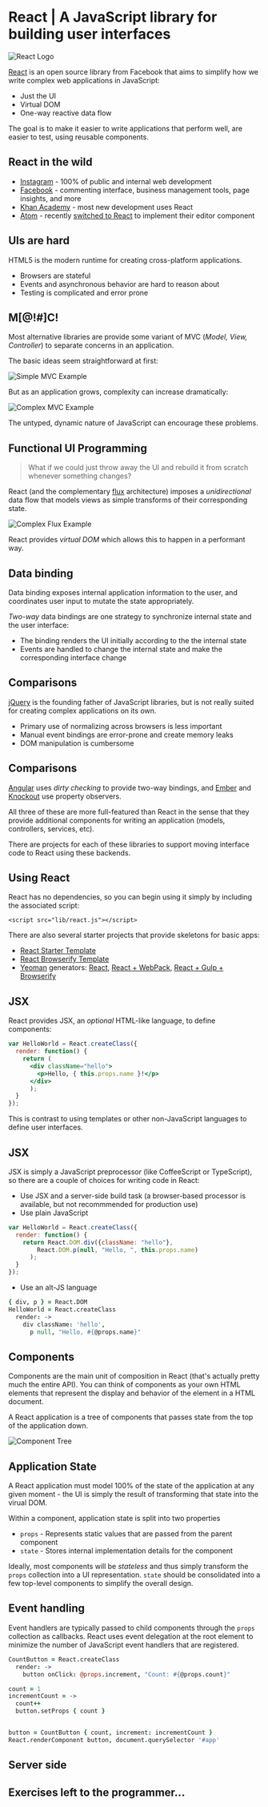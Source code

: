 # React | A JavaScript library for building user interfaces

![React Logo](./img/react-logo.png)

[React](http://facebook.github.io/react/index.html) is an open source library
from Facebook that aims to simplify how we write complex web applications in
JavaScript:

* Just the UI
* Virtual DOM
* One-way reactive data flow

The goal is to make it easier to write applications that perform well, are
easier to test, using reusable components.

## React in the wild

* [Instagram](http://instagram.com) - 100% of public and internal web development
* [Facebook](http://facebook.com) - commenting interface, business management
  tools, page insights, and more
* [Khan Academy](http://khanacademy.org) - most new development uses React
* [Atom](http://atom.io) - recently
  [switched to React](http://blog.atom.io/2014/07/22/default-to-react-editor.html)
  to implement their editor component

## UIs are hard

HTML5 is the modern runtime for creating cross-platform applications.

* Browsers are stateful
* Events and asynchronous behavior are hard to reason about
* Testing is complicated and error prone

## M[@!#]C!

Most alternative libraries are provide some variant of MVC (*Model, View,
Controller*) to separate concerns in an application.

The basic ideas seem straightforward at first:

![Simple MVC Example](./img/mvc-simple.png)

But as an application grows, complexity can increase dramatically:

![Complex MVC Example](./img/mvc-complex.png)

The untyped, dynamic nature of JavaScript can encourage these problems.

## Functional UI Programming

> What if we could just throw away the UI and rebuild it from scratch whenever
> something changes?

React (and the complementary [flux](http://fluxxor.com/what-is-flux.html)
architecture) imposes a *unidirectional* data flow that models views as simple
transforms of their corresponding state.

![Complex Flux Example](./img/flux-complex.png)

React provides *virtual DOM* which allows this to happen in a performant way.

## Data binding

Data binding exposes internal application information to the user, and
coordinates user input to mutate the state appropriately.

*Two-way* data bindings are one strategy to synchronize internal state and
the user interface:

* The binding renders the UI initially according to the the internal state
* Events are handled to change the internal state and make the corresponding
  interface change

## Comparisons

[jQuery](http://jquery.com/) is the founding father of JavaScript libraries,
but is not really suited for creating complex applications on its own.

* Primary use of normalizing across browsers is less important
* Manual event bindings are error-prone and create memory leaks
* DOM manipulation is cumbersome

## Comparisons

[Angular](https://angularjs.org/) uses *dirty checking* to provide two-way
bindings, and [Ember](http://emberjs.com/) and
[Knockout](http://knockoutjs.com/) use property observers.

All three of these are more full-featured than React in the sense that they
provide additional components for writing an application (models, controllers,
services, etc).

There are projects for each of these libraries to support moving interface
code to React using these backends.

## Using React

React has no dependencies, so you can begin using it simply by including the
associated script:

`<script src="lib/react.js"></script>`

There are also several starter projects that provide skeletons for basic apps:

* [React Starter Template](https://github.com/johnthethird/react-starter-template)
* [React Browserify Template](https://github.com/petehunt/react-browserify-template)
* [Yeoman](http://yeoman.io/) generators:
  [React](https://github.com/nemophrost/generator-react),
  [React + WebPack](https://github.com/newtriks/generator-react-webpack),
  [React + Gulp + Browserify](https://github.com/randylien/generator-react-gulp-browserify)

## JSX

React provides JSX, an *optional* HTML-like language, to define components:

```jsx
var HelloWorld = React.createClass({
  render: function() {
    return (
      <div className="hello">
        <p>Hello, { this.props.name }!</p>
      </div>
      );
  }
});
```

This is contrast to using templates or other non-JavaScript languages to define
user interfaces.

## JSX

JSX is simply a JavaScript preprocessor (like CoffeeScript or TypeScript), so
there are a couple of choices for writing code in React:

* Use JSX and a server-side build task (a browser-based processor is available,
  but not recommmended for production use)
* Use plain JavaScript

```javascript
var HelloWorld = React.createClass({
  render: function() {
    return React.DOM.div({className: "hello"},
        React.DOM.p(null, "Hello, ", this.props.name)
      );
  }
});
```

* Use an alt-JS language

```coffee
{ div, p } = React.DOM
HelloWorld = React.createClass
  render: ->
    div className: 'hello',
      p null, "Hello, #{@props.name}"
```

## Components

Components are the main unit of composition in React (that's actually pretty
much the entire API). You can think of components as your own HTML elements
that represent the display and behavior of the element in a HTML document.

A React application is a tree of components that passes state from the top
of the application down.

![Component Tree](./img/component-tree.png)

## Application State

A React application must model 100% of the state of the application at any given
moment - the UI is simply the result of transforming that state into the virual
DOM.

Within a component, application state is split into two properties

* `props` - Represents static values that are passed from the parent component
* `state` - Stores internal implementation details for the component

Ideally, most components will be *stateless* and thus simply transform the
`props` collection into a UI representation. `state` should be consolidated
into a few top-level components to simplify the overall design.

## Event handling

Event handlers are typically passed to child components through the `props`
collection as callbacks. React uses event delegation at the root element to
minimize the number of JavaScript event handlers that are registered.

```coffee
CountButton = React.createClass
  render: ->
    button onClick: @props.increment, "Count: #{@props.count}"

count = 1
incrementCount = ->
  count++
  button.setProps { count }


button = CountButton { count, increment: incrementCount }
React.renderComponent button, document.querySelector '#app'
```

## Server side

## Exercises left to the programmer...
